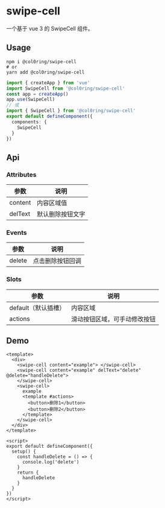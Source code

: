 # swipe-cell

一个基于 vue 3 的 SwipeCell 组件。

## Usage

```shell
npm i @col0ring/swipe-cell
# or
yarn add @col0ring/swipe-cell
```

```ts
import { createApp } from 'vue'
import SwipeCell from '@col0ring/swipe-cell'
const app = createApp()
app.use(SwipeCell)
// 或
import { SwipeCell } from '@col0ring/swipe-cell'
export default defineComponent({
  components: {
    SwipeCell
  }
})
```

## Api

### Attributes

| 参数    | 说明             |
| ------- | ---------------- |
| content | 内容区域值       |
| delText | 默认删除按钮文字 |

### Events

| 参数   | 说明             |
| ------ | ---------------- |
| delete | 点击删除按钮回调 |

### Slots

| 参数                | 说明                         |
| ------------------- | ---------------------------- |
| default（默认插槽） | 内容区域                     |
| actions             | 滑动按钮区域，可手动修改按钮 |

## Demo

```vue
<template>
  <div>
    <swipe-cell content="example"> </swipe-cell>
    <swipe-cell content="example" delText="delete" @delete="handleDelete">
    </swipe-cell>
    <swipe-cell>
      example
      <template #actions>
        <button>删除1</button>
        <button>删除2</button>
      </template>
    </swipe-cell>
  </div>
</template>

<script>
export default defineComponent({
  setup() {
    const handleDelete = () => {
      console.log('delete')
    }
    return {
      handleDelete
    }
  }
})
</script>
```
